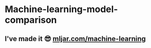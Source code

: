 # Machine-learning-model-comparison

<h2>I've made it 😎 <a href="https://mljar.com/machine-learning/" target="_blank">mljar.com/machine-learning</a></h2>
